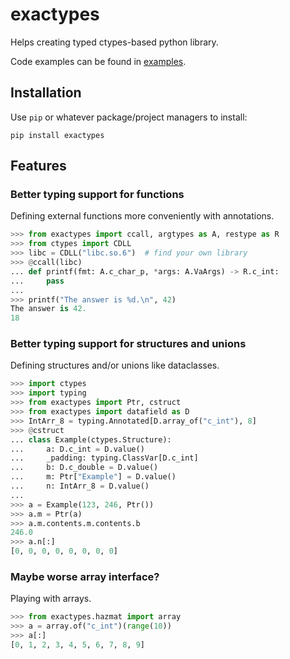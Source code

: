 # exactypes

Helps creating typed ctypes-based python library.

Code examples can be found in [examples](./examples/).

## Installation

Use `pip` or whatever package/project managers to install:

```shell
pip install exactypes
```

## Features

### Better typing support for functions

Defining external functions more conveniently with annotations.

```python
>>> from exactypes import ccall, argtypes as A, restype as R
>>> from ctypes import CDLL
>>> libc = CDLL("libc.so.6")  # find your own library
>>> @ccall(libc)
... def printf(fmt: A.c_char_p, *args: A.VaArgs) -> R.c_int:
...     pass
... 
>>> printf("The answer is %d.\n", 42)
The answer is 42.
18
```

### Better typing support for structures and unions

Defining structures and/or unions like dataclasses.

```python
>>> import ctypes
>>> import typing
>>> from exactypes import Ptr, cstruct
>>> from exactypes import datafield as D
>>> IntArr_8 = typing.Annotated[D.array_of("c_int"), 8]
>>> @cstruct
... class Example(ctypes.Structure):
...     a: D.c_int = D.value()
...     _padding: typing.ClassVar[D.c_int]
...     b: D.c_double = D.value()
...     m: Ptr["Example"] = D.value()
...     n: IntArr_8 = D.value()
... 
>>> a = Example(123, 246, Ptr())
>>> a.m = Ptr(a)
>>> a.m.contents.m.contents.b
246.0
>>> a.n[:]
[0, 0, 0, 0, 0, 0, 0, 0]
```

### Maybe worse array interface?

Playing with arrays.

```python
>>> from exactypes.hazmat import array
>>> a = array.of("c_int")(range(10))
>>> a[:]
[0, 1, 2, 3, 4, 5, 6, 7, 8, 9]
```

